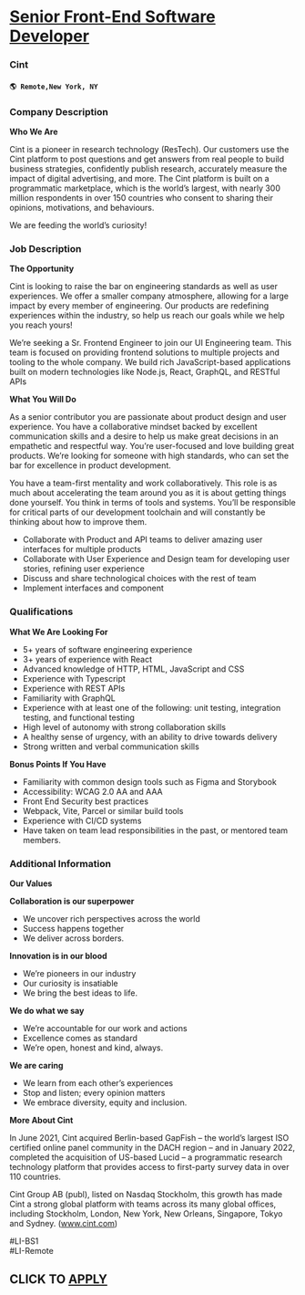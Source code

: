 # [Senior Front-End Software Developer](https://www.remotewlb.com/apply/senior-front-end-software-developer-112148)  
### Cint  
#### `🌎 Remote,New York, NY`  

### **Company Description**

 **Who We Are**

Cint is a pioneer in research technology (ResTech). Our customers use the Cint platform to post questions and get answers from real people to build business strategies, confidently publish research, accurately measure the impact of digital advertising, and more. The Cint platform is built on a programmatic marketplace, which is the world’s largest, with nearly 300 million respondents in over 150 countries who consent to sharing their opinions, motivations, and behaviours.

We are feeding the world’s curiosity!

###  **Job Description**

 **The Opportunity**

Cint is looking to raise the bar on engineering standards as well as user experiences. We offer a smaller company atmosphere, allowing for a large impact by every member of engineering. Our products are redefining experiences within the industry, so help us reach our goals while we help you reach yours!  
  
We’re seeking a Sr. Frontend Engineer to join our UI Engineering team. This team is focused on providing frontend solutions to multiple projects and tooling to the whole company. We build rich JavaScript-based applications built on modern technologies like Node.js, React, GraphQL, and RESTful APIs

 **What You Will Do**

As a senior contributor you are passionate about product design and user experience. You have a collaborative mindset backed by excellent communication skills and a desire to help us make great decisions in an empathetic and respectful way. You’re user-focused and love building great products. We’re looking for someone with high standards, who can set the bar for excellence in product development.  
  
You have a team-first mentality and work collaboratively. This role is as much about accelerating the team around you as it is about getting things done yourself. You think in terms of tools and systems. You’ll be responsible for critical parts of our development toolchain and will constantly be thinking about how to improve them.

  * Collaborate with Product and API teams to deliver amazing user interfaces for multiple products
  * Collaborate with User Experience and Design team for developing user stories, refining user experience
  * Discuss and share technological choices with the rest of team
  * Implement interfaces and component

###  **Qualifications**

 **What We Are Looking For**

  * 5+ years of software engineering experience
  * 3+ years of experience with React
  * Advanced knowledge of HTTP, HTML, JavaScript and CSS
  * Experience with Typescript
  * Experience with REST APIs
  * Familiarity with GraphQL
  * Experience with at least one of the following: unit testing, integration testing, and functional testing
  * High level of autonomy with strong collaboration skills
  * A healthy sense of urgency, with an ability to drive towards delivery
  * Strong written and verbal communication skills

 **Bonus Points If You Have**

  * Familiarity with common design tools such as Figma and Storybook
  * Accessibility: WCAG 2.0 AA and AAA
  * Front End Security best practices
  * Webpack, Vite, Parcel or similar build tools
  * Experience with CI/CD systems
  * Have taken on team lead responsibilities in the past, or mentored team members.

###  **Additional Information**

 **Our Values**

 **Collaboration is our superpower**

  * We uncover rich perspectives across the world
  * Success happens together
  * We deliver across borders.

 **Innovation is in our blood**

  * We’re pioneers in our industry
  * Our curiosity is insatiable
  * We bring the best ideas to life.

 **We do what we say**

  * We’re accountable for our work and actions
  * Excellence comes as standard
  * We’re open, honest and kind, always.

 **We are caring**

  * We learn from each other’s experiences
  * Stop and listen; every opinion matters
  * We embrace diversity, equity and inclusion.

**More About Cint**

In June 2021, Cint acquired Berlin-based GapFish – the world’s largest ISO certified online panel community in the DACH region – and in January 2022, completed the acquisition of US-based Lucid – a programmatic research technology platform that provides access to first-party survey data in over 110 countries.

Cint Group AB (publ), listed on Nasdaq Stockholm, this growth has made Cint a strong global platform with teams across its many global offices, including Stockholm, London, New York, New Orleans, Singapore, Tokyo and Sydney. (www.cint.com)

#LI-BS1  
#LI-Remote

  
## CLICK TO [APPLY](https://www.remotewlb.com/apply/senior-front-end-software-developer-112148)

